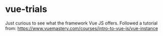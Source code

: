 # vue-trials

Just curious to see what the framework Vue JS offers. Followed a tutorial from:
https://www.vuemastery.com/courses/intro-to-vue-js/vue-instance
